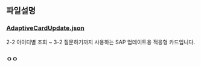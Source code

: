 ## 파일설명

### [AdaptiveCardUpdate.json](https://github.com/FDX-edu/CopilotStudioSAP/blob/main/Resources/AdaptiveCardUpdate.json)
2-2 아이디별 조회 ~ 3-2 질문하기까지 사용하는 SAP 업데이트용 적응형 카드입니다.

### ㅇㅇ
